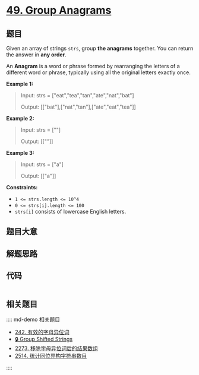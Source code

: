 # [49. Group Anagrams](https://leetcode.com/problems/group-anagrams/)

## 题目

Given an array of strings `strs`, group **the anagrams** together. You can
return the answer in **any order**.

An **Anagram** is a word or phrase formed by rearranging the letters of a
different word or phrase, typically using all the original letters exactly
once.

**Example 1:**

> Input: strs = ["eat","tea","tan","ate","nat","bat"]
>
> Output: [["bat"],["nat","tan"],["ate","eat","tea"]]

**Example 2:**

> Input: strs = [""]
>
> Output: [[""]]

**Example 3:**

> Input: strs = ["a"]
>
> Output: [["a"]]

**Constraints:**

- `1 <= strs.length <= 10^4`
- `0 <= strs[i].length <= 100`
- `strs[i]` consists of lowercase English letters.

## 题目大意

## 解题思路

## 代码

```javascript

```

## 相关题目

:::: md-demo 相关题目

- [242. 有效的字母异位词](./0242.md)
- [🔒 Group Shifted Strings](https://leetcode.com/problems/group-shifted-strings)
- [2273. 移除字母异位词后的结果数组](https://leetcode.com/problems/find-resultant-array-after-removing-anagrams)
- [2514. 统计同位异构字符串数目](https://leetcode.com/problems/count-anagrams)

::::
